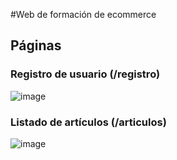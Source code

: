 #Web de formación de ecommerce

## Páginas

### Registro de usuario (/registro)
![image](https://github.com/pablovelascoedisa/ecommerce/assets/125445128/9d93caf0-33da-451b-b0aa-fb06b2d831b2)

### Listado de artículos (/articulos)
![image](https://github.com/pablovelascoedisa/ecommerce/assets/125445128/06fd7724-e811-47a7-80a6-5e5012150756)
